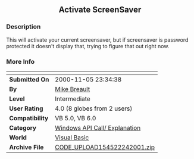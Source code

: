 ﻿<div align="center">

## Activate ScreenSaver


</div>

### Description

This will activate your current screensaver, but if screensaver is password protected it doesn't display that, trying to figure that out right now.
 
### More Info
 


<span>             |<span>
---                |---
**Submitted On**   |2000-11-05 23:34:38
**By**             |[Mike Breault](https://github.com/Planet-Source-Code/PSCIndex/blob/master/ByAuthor/mike-breault.md)
**Level**          |Intermediate
**User Rating**    |4.0 (8 globes from 2 users)
**Compatibility**  |VB 5\.0, VB 6\.0
**Category**       |[Windows API Call/ Explanation](https://github.com/Planet-Source-Code/PSCIndex/blob/master/ByCategory/windows-api-call-explanation__1-39.md)
**World**          |[Visual Basic](https://github.com/Planet-Source-Code/PSCIndex/blob/master/ByWorld/visual-basic.md)
**Archive File**   |[CODE\_UPLOAD154522242001\.zip](https://github.com/Planet-Source-Code/mike-breault-activate-screensaver__1-21308/archive/master.zip)








